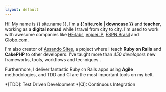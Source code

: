 ```yaml
---
layout: default
---
```


Hi! My name is {{ site.name }}, I'm a **{{ site.role | downcase }}** and **teacher**, working as a **digital nomad** while I travel from city to city. I'm used to work with awesome companies like [HE:labs][helabs], [enjoei :P][enjoei], [ESPN Brasil][espn] and [Globo.com][globo].

I'm also creator of [Assando Sites][assando-sites], a project where I teach **Ruby on Rails** and **CakePHP** to other developers. I've taught more than *450 developers* new frameworks, tools, workflows and techniques .

Furthermore, I deliver fantastic Ruby on Rails apps using **Agile** methodologies, and TDD and CI are the most important tools on my belt.

*[TDD]: Test Driven Development
*[CI]: Continuous Integration

[assando-sites]: http://assando-sites.com.br
[helabs]: http://helabs.com
[enjoei]: http://enjoei.com.br
[espn]: http://espn.com.br
[jb]: http://www.jb.com.br
[globo]: http://globo.com
